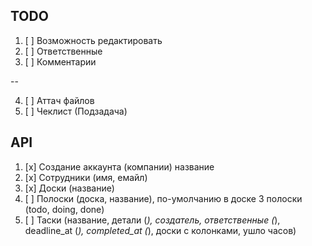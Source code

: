 ## TODO

1. [ ] Возможность редактировать
2. [ ] Ответственные
3. [ ] Комментарии

-- 

4. [ ] Аттач файлов
5. [ ] Чеклист (Подзадача)

## API

1. [x] Создание аккаунта (компании) название
2. [x] Сотрудники (имя, емайл)
3. [x] Доски (название)
4. [ ] Полоски (доска, название), по-умолчанию в доске 3 полоски (todo, doing, done)
4. [ ] Таски (название, детали (*), создатель, ответственные (*), deadline_at (*), completed_at (*), доски с колонками, ушло часов)
